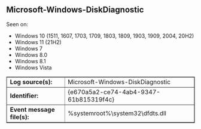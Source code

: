 ## Microsoft-Windows-DiskDiagnostic

Seen on:
* Windows 10 (1511, 1607, 1703, 1709, 1803, 1809, 1903, 1909, 2004, 20H2)
* Windows 11 (21H2)
* Windows 7
* Windows 8.0
* Windows 8.1
* Windows Vista

<table border="1" class="docutils">
  <tbody>
    <tr>
      <td><b>Log source(s):</b></td>
      <td>Microsoft-Windows-DiskDiagnostic</td>
    </tr>
    <tr>
      <td><b>Identifier:</b></td>
      <td>{e670a5a2-ce74-4ab4-9347-61b815319f4c}</td>
    </tr>
    <tr>
      <td><b>Event message file(s):</b></td>
      <td>%systemroot%\system32\dfdts.dll</td>
    </tr>
  </tbody>
</table>

&nbsp;

